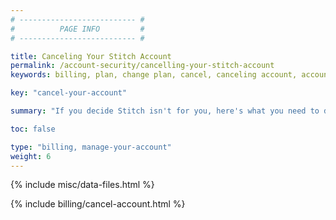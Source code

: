 ```yaml
---
# -------------------------- #
#          PAGE INFO         #
# -------------------------- #

title: Canceling Your Stitch Account
permalink: /account-security/cancelling-your-stitch-account
keywords: billing, plan, change plan, cancel, canceling account, account

key: "cancel-your-account"

summary: "If you decide Stitch isn't for you, here's what you need to do to cancel your account."

toc: false

type: "billing, manage-your-account"
weight: 6
---
```

{% include misc/data-files.html %}

{% include billing/cancel-account.html %}